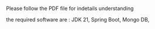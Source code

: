Please follow the PDF file for indetails understanding 

the required software are : JDK 21, Spring Boot, Mongo DB, 
